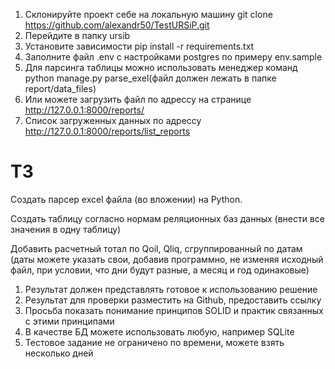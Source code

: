 1. Склонируйте проект себе на локальную машину git clone https://github.com/alexandr50/TestURSiP.git
2. Перейдите в папку ursib
3. Установите зависимости pip install -r requirements.txt
4. Заполните файл .env  с настройками postgres по примеру env.sample
5. Для парсинга таблицы можно использовать менеджер команд python manage.py parse_exel(файл должен лежать в папке report/data_files)
6. Или можете загрузить файл по адрессу на странице  http://127.0.0.1:8000/reports/
7. Список загруженных данных по адрессу http://127.0.0.1:8000/reports/list_reports

<h1>ТЗ</h1>
Создать парсер excel файла (во вложении) на Python.

Создать таблицу согласно нормам реляционных баз данных (внести все значения в одну таблицу)

Добавить расчетный тотал по Qoil, Qliq, сгруппированный по датам (даты можете указать свои, добавив программно, не изменяя исходный файл, при условии, что дни будут разные, а месяц и год одинаковые)

1. Результат должен представлять готовое к использованию решение
2. Результат для проверки разместить на Github, предоставить ссылку
3. Просьба показать понимание принципов SOLID и  практик связанных с этими принципами
4. В качестве БД можете использовать любую, например SQLite
5. Тестовое задание не ограничено по времени, можете взять несколько дней